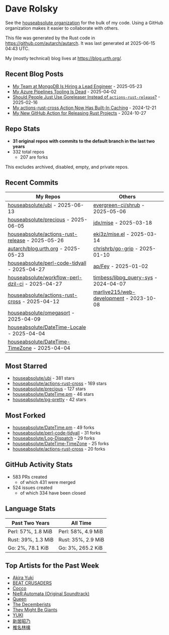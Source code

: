 
# Dave Rolsky

See the [houseabsolute organization](https://github.com/houseabsolute) for the
bulk of my code. Using a GitHub organization makes it easier to collaborate
with others.

This file was generated by the Rust code in
https://github.com/autarch/autarch. It was last generated at 2025-06-15 04:43 UTC.

My (mostly technical) blog lives at https://blog.urth.org/.

## Recent Blog Posts

- [My Team at MongoDB Is Hiring a Lead Engineer](https://blog.urth.org/2025/05/23/my-team-at-mongodb-is-hiring-a-lead-engineer/) - 2025-05-23
- [My Azure Pipelines Tooling Is Dead](https://blog.urth.org/2025/04/02/my-azure-pipelines-tooling-is-dead/) - 2025-04-02
- [Should People Just Use Goreleaser Instead of `actions-rust-release`?](https://blog.urth.org/2025/02/16/should-people-just-use-goreleaser-instead-of-actions-rust-release/) - 2025-02-16
- [My actions-rust-cross Action Now Has Built-In Caching](https://blog.urth.org/2024/12/21/my-actions-rust-cross-action-now-has-built-in-caching/) - 2024-12-21
- [My New GitHub Action for Releasing Rust Projects](https://blog.urth.org/2024/10/27/my-new-github-action-for-releasing-rust-projects/) - 2024-10-27


## Repo Stats
- **31 original repos with commits to the default branch in the last two years**
- 332 total repos
  - 207 are forks

This excludes archived, disabled, empty, and private repos.

## Recent Commits
| My Repos | Others |
|----------|--------|
| [houseabsolute/ubi](https://github.com/houseabsolute/ubi) - 2025-06-13              | [evergreen-ci/shrub](https://github.com/evergreen-ci/shrub) - 2025-05-06                |
| [houseabsolute/precious](https://github.com/houseabsolute/precious) - 2025-06-05              | [jdx/mise](https://github.com/jdx/mise) - 2025-03-18                |
| [houseabsolute/actions-rust-release](https://github.com/houseabsolute/actions-rust-release) - 2025-05-26              | [eki3z/mise.el](https://github.com/eki3z/mise.el) - 2025-03-14                |
| [autarch/blog.urth.org](https://github.com/autarch/blog.urth.org) - 2025-05-23              | [chrishrb/go-grip](https://github.com/chrishrb/go-grip) - 2025-01-10                |
| [houseabsolute/perl-code-tidyall](https://github.com/houseabsolute/perl-code-tidyall) - 2025-04-27              | [ap/Fey](https://github.com/ap/Fey) - 2025-01-02                |
| [houseabsolute/workflow-perl-dzil-ci](https://github.com/houseabsolute/workflow-perl-dzil-ci) - 2025-04-27              | [timbess/libpg_query-sys](https://github.com/timbess/libpg_query-sys) - 2024-04-07                |
| [houseabsolute/actions-rust-cross](https://github.com/houseabsolute/actions-rust-cross) - 2025-04-12              | [marlive215/web-development](https://github.com/marlive215/web-development) - 2023-10-08                |
| [houseabsolute/omegasort](https://github.com/houseabsolute/omegasort) - 2025-04-09              |                 |
| [houseabsolute/DateTime-Locale](https://github.com/houseabsolute/DateTime-Locale) - 2025-04-04              |                 |
| [houseabsolute/DateTime-TimeZone](https://github.com/houseabsolute/DateTime-TimeZone) - 2025-04-04              |                 |


## Most Starred
- [houseabsolute/ubi](https://github.com/houseabsolute/ubi) - 381 stars
- [houseabsolute/actions-rust-cross](https://github.com/houseabsolute/actions-rust-cross) - 169 stars
- [houseabsolute/precious](https://github.com/houseabsolute/precious) - 127 stars
- [houseabsolute/DateTime.pm](https://github.com/houseabsolute/DateTime.pm) - 46 stars
- [houseabsolute/pg-pretty](https://github.com/houseabsolute/pg-pretty) - 42 stars


## Most Forked
- [houseabsolute/DateTime.pm](https://github.com/houseabsolute/DateTime.pm) - 49 forks
- [houseabsolute/perl-code-tidyall](https://github.com/houseabsolute/perl-code-tidyall) - 31 forks
- [houseabsolute/Log-Dispatch](https://github.com/houseabsolute/Log-Dispatch) - 29 forks
- [houseabsolute/DateTime-TimeZone](https://github.com/houseabsolute/DateTime-TimeZone) - 25 forks
- [houseabsolute/actions-rust-cross](https://github.com/houseabsolute/actions-rust-cross) - 20 forks


## GitHub Activity Stats
- 583 PRs created
  - of which 431 were merged
- 524 issues created
  - of which 334 have been closed

## Language Stats
| Past Two Years        | All Time                |
|-----------------------|-------------------------|
| Perl: 57%, 1.8 MiB              | Perl: 58%, 4.9 MiB                |
| Rust: 39%, 1.3 MiB              | Rust: 35%, 2.9 MiB                |
| Go: 2%, 78.1 KiB              | Go: 3%, 265.2 KiB                |


## Top Artists for the Past Week
* [Akira Yuki](https://musicbrainz.org/search?query=Akira%20Yuki&amp;type=artist&amp;method=indexed)
* [BEAT CRUSADERS](https://musicbrainz.org/artist/e8575463-1ef4-4fc7-8d63-b8b12fe3c13b)
* [Cocco](https://musicbrainz.org/artist/7f28f385-a591-4f66-80ea-a81a0f2abb54)
* [NieR:Automata (Original Soundtrack)](https://musicbrainz.org/search?query=NieR%3AAutomata%20%28Original%20Soundtrack%29&amp;type=artist&amp;method=indexed)
* [Queen](https://musicbrainz.org/artist/0383dadf-2a4e-4d10-a46a-e9e041da8eb3)
* [The Decemberists](https://musicbrainz.org/artist/97b1142f-c71e-4971-8736-4a8ceaf6b4c3)
* [They Might Be Giants](https://musicbrainz.org/artist/183d6ef6-e161-47ff-9085-063c8b897e97)
* [YUKI](https://musicbrainz.org/artist/379866cd-980d-4d20-81f2-37986fd766fc)
* [新居昭乃](https://musicbrainz.org/artist/fac271b8-b340-440a-9938-3d59d0f90b97)
* [椎名林檎](https://musicbrainz.org/artist/9e414497-23b7-4ab7-9ec6-8ea9864c9e87)

